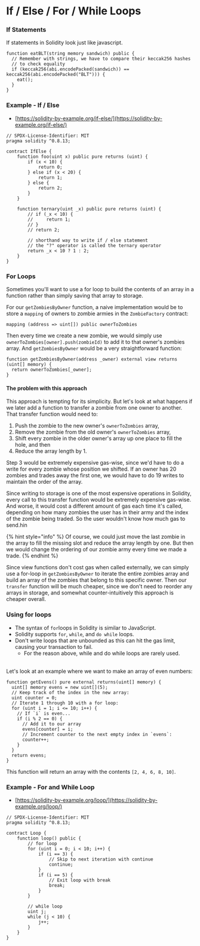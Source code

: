 # If / Else / For / While Loops

### If Statements

If statements in Solidity look just like javascript.

```solidity
function eatBLT(string memory sandwich) public {
  // Remember with strings, we have to compare their keccak256 hashes
  // to check equality
  if (keccak256(abi.encodePacked(sandwich)) == keccak256(abi.encodePacked("BLT"))) {
    eat();
  }
}
```

### Example - If / Else

* [https://solidity-by-example.org/if-else/](https://solidity-by-example.org/if-else/)

```solidity
// SPDX-License-Identifier: MIT
pragma solidity ^0.8.13;

contract IfElse {
    function foo(uint x) public pure returns (uint) {
        if (x < 10) {
            return 0;
        } else if (x < 20) {
            return 1;
        } else {
            return 2;
        }
    }

    function ternary(uint _x) public pure returns (uint) {
        // if (_x < 10) {
        //     return 1;
        // }
        // return 2;

        // shorthand way to write if / else statement
        // the "?" operator is called the ternary operator
        return _x < 10 ? 1 : 2;
    }
}
```

### For Loops

Sometimes you'll want to use a for loop to build the contents of an array in a function rather than simply saving that array to storage.

For our `getZombiesByOwner` function, a naive implementation would be to store a `mapping` of owners to zombie armies in the `ZombieFactory` contract:

```solidity
mapping (address => uint[]) public ownerToZombies
```

Then every time we create a new zombie, we would simply use `ownerToZombies[owner].push(zombieId)` to add it to that owner's zombies array. And `getZombiesByOwner` would be a very straightforward function:

```solidity
function getZombiesByOwner(address _owner) external view returns (uint[] memory) {
  return ownerToZombies[_owner];
}
```

#### The problem with this approach

This approach is tempting for its simplicity. But let's look at what happens if we later add a function to transfer a zombie from one owner to another.\
That transfer function would need to:

1. Push the zombie to the new owner's `ownerToZombies` array,
2. Remove the zombie from the old owner's `ownerToZombies` array,
3. Shift every zombie in the older owner's array up one place to fill the hole, and then
4. Reduce the array length by 1.

Step 3 would be extremely expensive gas-wise, since we'd have to do a write for every zombie whose position we shifted. If an owner has 20 zombies and trades away the first one, we would have to do 19 writes to maintain the order of the array.

Since writing to storage is one of the most expensive operations in Solidity, every call to this transfer function would be extremely expensive gas-wise. And worse, it would cost a different amount of gas each time it's called, depending on how many zombies the user has in their army and the index of the zombie being traded. So the user wouldn't know how much gas to send.hin

{% hint style="info" %}
Of course, we could just move the last zombie in the array to fill the missing slot and reduce the array length by one. But then we would change the ordering of our zombie army every time we made a trade.
{% endhint %}

Since view functions don't cost gas when called externally, we can simply use a for-loop in `getZombiesByOwner` to iterate the entire zombies array and build an array of the zombies that belong to this specific owner. Then our `transfer` function will be much cheaper, since we don't need to reorder any arrays in storage, and somewhat counter-intuitively this approach is cheaper overall.





### Using for loops

* The syntax of `for`loops in Solidity is similar to JavaScript.
* Solidity supports `for`, `while`, and `do while` loops.
* Don't write loops that are unbounded as this can hit the gas limit, causing your transaction to fail.
  * For the reason above, while and do while loops are rarely used.

\
Let's look at an example where we want to make an array of even numbers:

```solidity
function getEvens() pure external returns(uint[] memory) {
  uint[] memory evens = new uint[](5);
  // Keep track of the index in the new array:
  uint counter = 0;
  // Iterate 1 through 10 with a for loop:
  for (uint i = 1; i <= 10; i++) {
    // If `i` is even...
    if (i % 2 == 0) {
      // Add it to our array
      evens[counter] = i;
      // Increment counter to the next empty index in `evens`:
      counter++;
    }
  }
  return evens;
}
```

This function will return an array with the contents `[2, 4, 6, 8, 10]`.

### Example - For and While Loop

* [https://solidity-by-example.org/loop/](https://solidity-by-example.org/loop/)

```solidity
// SPDX-License-Identifier: MIT
pragma solidity ^0.8.13;

contract Loop {
    function loop() public {
        // for loop
        for (uint i = 0; i < 10; i++) {
            if (i == 3) {
                // Skip to next iteration with continue
                continue;
            }
            if (i == 5) {
                // Exit loop with break
                break;
            }
        }

        // while loop
        uint j;
        while (j < 10) {
            j++;
        }
    }
}
```
